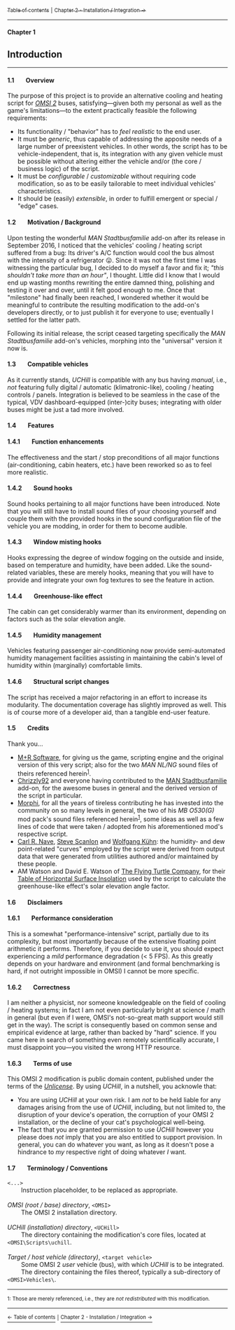 [<sub>Table of contents</sub>](./0_table_of_contents.md) <sub>|</sub> [<sub>Chapter 2 - Installation / Integration &#8594;</sub>](./2_installation_integration.md)
***
#### Chapter 1
## Introduction
***
#### 1.1&#160;&#160;&#160;&#160;&#160;&#160;&#160;&#160;Overview

The purpose of this project is to provide an alternative cooling and heating script for [*OMSI 2*](http://omnibussimulator.de) buses, satisfying—given both my personal as well as the game's limitations—to the extent practically feasible the following requirements:
* Its functionality / "behavior" has to *feel realistic* to the end user.
* It must be *generic*, thus capable of addressing the apposite needs of a large number of preexistent vehicles. In other words, the script has to be vehicle-independent, that is, its integration with any given vehicle must be possible without altering either the vehicle and/or (the core / business logic) of the script.
* It must be *configurable* / *customizable* without requiring code modification, so as to be easily tailorable to meet individual vehicles' characteristics.
* It should be (easily) *extensible*, in order to fulfill emergent or special / "edge" cases.

#### 1.2&#160;&#160;&#160;&#160;&#160;&#160;&#160;&#160;Motivation / Background

Upon testing the wonderful *MAN Stadtbusfamilie* add-on after its release in September 2016, I noticed that the vehicles' cooling / heating script suffered from a bug: Its driver's A/C function would cool the bus almost with the intensity of a refrigerator :stuck_out_tongue:. Since it was not the first time I was witnessing the particular bug, I decided to do myself a favor and fix it; *"this shouldn't take more than an hour"*, I thought. Little did I know that I would end up wasting months rewriting the entire damned thing, polishing and testing it over and over, until it felt good enough to me. Once that "milestone" had finally been reached, I wondered whether it would be meaningful to contribute the resulting modification to the add-on's developers directly, or to just publish it for everyone to use; eventually I settled for the latter path.

Following its initial release, the script ceased targeting specifically the *MAN Stadtbusfamilie* add-on's vehicles, morphing into the "universal" version it now is.

#### 1.3&#160;&#160;&#160;&#160;&#160;&#160;&#160;&#160;Compatible vehicles

As it currently stands, *UCHill* is compatible with any bus having *manual*, i.e., *not* featuring fully digital / automatic (klimatronic-like), cooling / heating controls / panels. Integration is believed to be seamless in the case of the typical, VDV dashboard-equipped (inter-)city buses; integrating with older buses might be just a tad more involved.

#### 1.4&#160;&#160;&#160;&#160;&#160;&#160;&#160;&#160;Features

#### 1.4.1&#160;&#160;&#160;&#160;&#160;&#160;&#160;&#160;Function enhancements

The effectiveness and the start / stop preconditions of all major functions (air-conditioning, cabin heaters, etc.) have been reworked so as to feel more realistic.

#### 1.4.2&#160;&#160;&#160;&#160;&#160;&#160;&#160;&#160;Sound hooks

Sound hooks pertaining to all major functions have been introduced. Note that you will still have to install sound files of your choosing yourself and couple them with the provided hooks in the sound configuration file of the vehicle you are modding, in order for them to become audible.

#### 1.4.3&#160;&#160;&#160;&#160;&#160;&#160;&#160;&#160;Window misting hooks

Hooks expressing the degree of window fogging on the outside and inside, based on temperature and humidity, have been added. Like the sound-related variables, these are merely hooks, meaning that you will have to provide and integrate your own fog textures to see the feature in action.

#### 1.4.4&#160;&#160;&#160;&#160;&#160;&#160;&#160;&#160;Greenhouse-like effect

The cabin can get considerably warmer than its environment, depending on factors such as the solar elevation angle.

#### 1.4.5&#160;&#160;&#160;&#160;&#160;&#160;&#160;&#160;Humidity management

Vehicles featuring passenger air-conditioning now provide semi-automated humidity management facilities assisting in maintaining the cabin's level of humidity within (marginally) comfortable limits.

#### 1.4.6&#160;&#160;&#160;&#160;&#160;&#160;&#160;&#160;Structural script changes

The script has received a major refactoring in an effort to increase its modularity. The documentation coverage has slightly improved as well. This is of course more of a developer aid, than a tangible end-user feature.

#### 1.5&#160;&#160;&#160;&#160;&#160;&#160;&#160;&#160;Credits

Thank you...
- [M+R Software](http://m-r-software.de/), for giving us the game, scripting engine and the original version of this very script; also for the two *MAN NL/NG* sound files of theirs referenced herein<sup>[1](#footnote_1)</sup>.
- [Chrizzly92](http://www.omnibussimulator.de/forum/index.php?page=User&userID=15380) and everyone having contributed to the [MAN Stadtbusfamilie](http://man-stadtbus.de) add-on, for the awesome buses in general and the derived version of the script in particular.
- [Morphi](http://www.omnibussimulator.de/forum/index.php?page=User&userID=531), for all the years of tireless contributing he has invested into the community on so many levels in general, the two of his *MB O530(G)* mod pack's sound files referenced herein<sup>[1](#footnote_1)</sup>, some ideas as well as a few lines of code that were taken / adopted from his aforementioned mod's respective script.
- [Carl R. Nave](http://hyperphysics.phy-astr.gsu.edu/hbase/Kinetic/relhum.html#c4), [Steve Scanlon](http://www.ringbell.co.uk/info/humid.htm) and [Wolfgang Kühn](http://www.decatur.de/javascript/dew/): the humidity- and dew point-related "curves" employed by the script were derived from output data that were generated from utilities authored and/or maintained by these people.
- AM Watson and David E. Watson of [The Flying Turtle Company](http://www.ftexploring.com), for their [Table of Horizontal Surface Insolation](http://www.ftexploring.com/solar-energy/sun-angle-and-insolation2.htm) used by the script to calculate the greenhouse-like effect's solar elevation angle factor.

#### 1.6&#160;&#160;&#160;&#160;&#160;&#160;&#160;&#160;Disclaimers

#### 1.6.1&#160;&#160;&#160;&#160;&#160;&#160;&#160;&#160;Performance consideration

This is a somewhat "performance-intensive" script, partially due to its complexity, but most importantly because of the extensive floating point arithmetic it performs. Therefore, if you decide to use it, you should expect experiencing a *mild* performance degradation (< 5 FPS). As this greatly depends on your hardware and environment (and formal benchmarking is hard, if not outright impossible in OMSI) I cannot be more specific.

#### 1.6.2&#160;&#160;&#160;&#160;&#160;&#160;&#160;&#160;Correctness

I am neither a physicist, nor someone knowledgeable on the field of cooling / heating systems; in fact I am not even particularly bright at science / math in general (but even if I were, OMSI's not-so-great math support would still get in the way). The script is consequently based on common sense and empirical evidence at large, rather than backed by "hard" science. If you came here in search of something even remotely scientifically accurate, I must disappoint you—you visited the wrong HTTP resource.

#### 1.6.3&#160;&#160;&#160;&#160;&#160;&#160;&#160;&#160;Terms of use

This OMSI 2 modification is public domain content, published under the terms of the [*Unlicense*](../LICENSE). By using *UCHill*, in a nutshell, you acknowle that:
* You are using *UCHill* at your own risk. I am *not* to be held liable for any damages arising from the use of *UCHill*, including, but not limited to, the disruption of your device's operation, the corruption of your OMSI 2 installation, or the decline of your cat's psychological well-being.
* The fact that you are granted permission to use *UCHill* however you please does *not* imply that you are also entitled to support provision. In general, you can do whatever you want, as long as it doesn't pose a hindrance to *my* respective right of doing whatever *I* want.

#### 1.7&#160;&#160;&#160;&#160;&#160;&#160;&#160;&#160;Terminology / Conventions

`<...>`<br/>
&#160;&#160;&#160;&#160;&#160;&#160;&#160;&#160;Instruction placeholder, to be replaced as appropriate.<br/><br/>
*OMSI (root / base) directory*, `<OMSI>`<br/>
&#160;&#160;&#160;&#160;&#160;&#160;&#160;&#160;The OMSI 2 installation directory.<br/><br/>
*UCHill (installation) directory*, `<UCHill>`<br/>
&#160;&#160;&#160;&#160;&#160;&#160;&#160;&#160;The directory containing the modification's core files, located at `<OMSI\Scripts\uchill`.<br/><br/>
*Target / host vehicle (directory)*, `<target vehicle>`<br/>
&#160;&#160;&#160;&#160;&#160;&#160;&#160;&#160;Some OMSI 2 *user* vehicle (bus), with which *UCHill* is to be integrated.<br/>
&#160;&#160;&#160;&#160;&#160;&#160;&#160;&#160;The directory containing the files thereof, typically a sub-directory of `<OMSI>Vehicles\`.
***
<sup><a name="footnote_1">1</a>: Those are merely referenced, i.e., they are *not redistributed* with this modification.</sup>
***
[<sup>&#8592; Table of contents</sup>](./0_table_of_contents.md) <sup>|</sup> [<sup>Chapter 2 - Installation / Integration &#8594;</sup>](./2_installation_integration.md)
